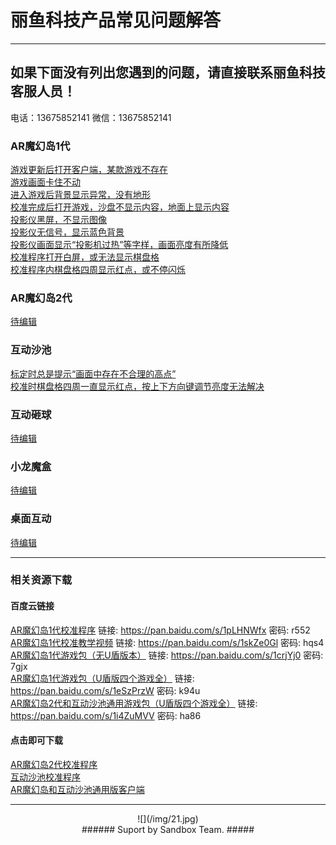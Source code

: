 # 丽鱼科技产品常见问题解答 #

----------

## 如果下面没有列出您遇到的问题，请直接联系丽鱼科技客服人员！ #
电话：13675852141 微信：13675852141

### AR魔幻岛1代 ###

[游戏更新后打开客户端，某款游戏不存在](MagicIsland-Update-1.html "游戏更新后打开客户端，某款游戏不存在")   
[游戏画面卡住不动](MagicIsland-Kinect-1.html "游戏画面卡住不动")   
[进入游戏后背景显示异常，没有地形](MagicIsland-Kinect-2.html "进入游戏后背景显示异常，没有地形")   
[校准完成后打开游戏，沙盘不显示内容，地面上显示内容](MagicIsland-Calibration-1.html "校准完成后打开游戏，沙盘不显示内容，地面上显示内容")   
[投影仪黑屏，不显示图像](MagicIsland-Projector-1.html "投影仪黑屏，不显示图像")   
[投影仪无信号，显示蓝色背景](MagicIsland-Projector-2.html "投影仪无信号，显示蓝色背景")   
[投影仪画面显示“投影机过热”等字样，画面亮度有所降低](MagicIsland-Projector-3.html "投影仪画面显示“投影机过热”等字样，画面亮度有所降低")   
[校准程序打开白屏，或无法显示棋盘格](MagicIsland-Kinect-3.html "校准程序打开白屏，或无法显示棋盘格")   
[校准程序内棋盘格四周显示红点，或不停闪烁](MagicIsland-Kinect-4.html "校准程序棋盘格四周显示红点，或不停闪烁")   

### AR魔幻岛2代 ###

[待编辑](待编辑 "待编辑")   

### 互动沙池 ###

[标定时总是提示“画面中存在不合理的高点”](SandPool-calibration-1.html "标定时总是提示“画面中存在不合理的高点”")   
[校准时棋盘格四周一直显示红点，按上下方向键调节亮度无法解决](SandPool-calibration-2.html "校准时棋盘格四周一直显示红点，按上下方向键调节亮度无法解决")   

### 互动砸球 ###
[待编辑](待编辑 "待编辑")   

### 小龙魔盒 ###
[待编辑](待编辑 "待编辑") 

### 桌面互动 ###
[待编辑](待编辑 "待编辑")

---------------------------------
### 相关资源下载 ###
#### 百度云链接 ####
[AR魔幻岛1代校准程序]("") 链接: https://pan.baidu.com/s/1pLHNWfx 密码: r552   
[AR魔幻岛1代校准教学视频]("") 链接: https://pan.baidu.com/s/1skZe0Gl 密码: hqs4   
[AR魔幻岛1代游戏包（无U盾版本）]("") 链接: https://pan.baidu.com/s/1crjYj0 密码: 7gjx   
[AR魔幻岛1代游戏包（U盾版四个游戏全）]("") 链接: https://pan.baidu.com/s/1eSzPrzW 密码: k94u   
[AR魔幻岛2代和互动沙池通用游戏包（U盾版四个游戏全）]("") 链接: https://pan.baidu.com/s/1i4ZuMVV 密码: ha86   

#### 点击即可下载 ####
[AR魔幻岛2代校准程序](/attachment/sandbox/发货-桌面沙盘版.zip "AR魔幻岛2代校准程序")   
[互动沙池校准程序](/attachment/sandbox/发货-地面沙池版.zip "互动沙池校准程序")   
[AR魔幻岛和互动沙池通用版客户端](/attachment/sandbox/魔幻岛客户端单机版.exe "AR魔幻岛和互动沙池通用版客户端")


---------------------------------

<center> ![](/img/21.jpg) </center>

<center> 
###### Suport by Sandbox Team. #####
</center>

